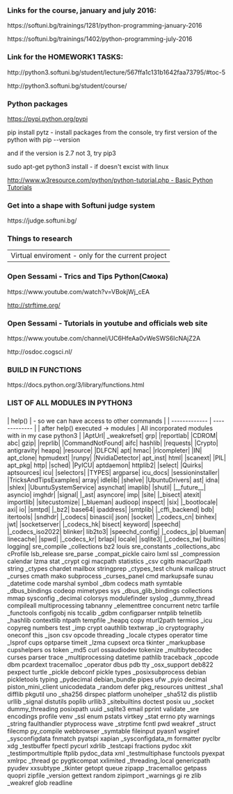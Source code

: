 <h3>Links for the course, january and july 2016:</h3>
<p>https://softuni.bg/trainings/1281/python-programming-january-2016</p>
<p>https://softuni.bg/trainings/1402/python-programming-july-2016</p> 

<h3>Link for the HOMEWORK1 TASKS:</h3>
<p>http://python3.softuni.bg/student/lecture/567ffa1c131b1642faa73795/#toc-5</p> 
<p>http://python3.softuni.bg/student/course/</p>

<h3> Python packages </h3>
<a href = "https://pypi.python.org/pypi"> https://pypi.python.org/pypi </a>
<p> pip install pytz - install packages from the console, try first version of the python with pip --version</p>
<p> and if the version is 2.7 not 3, try pip3 </p>
<p>sudo apt-get python3 install - if doesn't excist with linux</p>

<a href="http://www.w3resource.com/python/python-tutorial.php">
http://www.w3resource.com/python/python-tutorial.php - Basic Python Tutorials </a>

<h3>Get into a shape with Softuni judge system</h3>
<p>https://judge.softuni.bg/</p>

<h3>Things to research </h3>
<table>
    <tr>
        <td>Virtual enviroment - only for the current project</td>
    </tr>
</table>

<h3>
Open Sessami - Trics and Tips Python(Смока)
</h3>
<p>
https://www.youtube.com/watch?v=VBokjWj_cEA
</p>

<a href="http://strftime.org/"> http://strftime.org/ </a>

<h3>
Open Sessami - Tutorials in youtube and officials web site
</h3>
<p>
https://www.youtube.com/channel/UC6HfeAa0vWeSWS6IcNAjZ2A
</p>
<p>
http://osdoc.cogsci.nl/ 
</p>
<h3>BUILD IN FUNCTIONS</h3>
<p>https://docs.python.org/3/library/functions.html</p>



















<h3>
LIST OF ALL MODULES IN PYTHON3
</h3>
<h3></h3>
| help()  | - so we can have access to other commands |
| ------------- | ------------- |
| after help() executed -> modules  | All incorporated modules with in my case python3 |
|AptUrl|              _weakrefset|         grp|                 |reportlab|
|CDROM|               abc|                 gzip|                |reprlib|
|CommandNotFound|     aifc|                hashlib|             |requests|
|Crypto|              antigravity|         heapq|               |resource|
|DLFCN|               apt|                 hmac|                |rlcompleter|
|IN|                  apt_clone|           hpmudext|            |runpy|
|NvidiaDetector|      apt_inst|            html|                |scanext|
|PIL|                 apt_pkg|             http|                |sched|
|PyICU|               aptdaemon|           httplib2|            |select|
|Quirks|              aptsources|          icu|                 |selectors|
|TYPES|               argparse|            icu_docs|            |sessioninstaller|
|TricksAndTipsExamples| array|               idlelib|             |shelve|
|UbuntuDrivers|       ast|                 idna|                |shlex|
|UbuntuSystemService| asynchat|            imaplib|             |shutil|
|__future__|          asyncio|             imghdr|              |signal|
|_ast|                asyncore|            imp|                 |site|
|_bisect|             atexit|              importlib|           |sitecustomize|
|_blueman|            audioop|             inspect|             |six|
|_bootlocale|         axi|                 io|                  |smtpd|
|_bz2|                base64|              ipaddress|           |smtplib|
|_cffi_backend|       bdb|                 itertools|           |sndhdr|
|_codecs|             binascii|            json|                |socket|
|_codecs_cn|          binhex|              jwt|                 |socketserver|
|_codecs_hk|          bisect|              keyword|             |speechd|
|_codecs_iso2022|     blinker|             lib2to3|             |speechd_config|
|_codecs_jp|          blueman|             linecache|           |spwd|
|_codecs_kr|          brlapi|              locale|              |sqlite3|
|_codecs_tw|          builtins|            logging|             sre_compile
_collections        bz2                 louis               sre_constants
_collections_abc    cProfile            lsb_release         sre_parse
_compat_pickle      cairo               lxml                ssl
_compression        calendar            lzma                stat
_crypt              cgi                 macpath             statistics
_csv                cgitb               macurl2path         string
_ctypes             chardet             mailbox             stringprep
_ctypes_test        chunk               mailcap             struct
_curses             cmath               mako                subprocess
_curses_panel       cmd                 markupsafe          sunau
_datetime           code                marshal             symbol
_dbm                codecs              math                symtable
_dbus_bindings      codeop              mimetypes           sys
_dbus_glib_bindings collections         mmap                sysconfig
_decimal            colorsys            modulefinder        syslog
_dummy_thread       compileall          multiprocessing     tabnanny
_elementtree        concurrent          netrc               tarfile
_functools          configobj           nis                 tccalib
_gdbm               configparser        nntplib             telnetlib
_hashlib            contextlib          ntpath              tempfile
_heapq              copy                nturl2path          termios
_icu                copyreg             numbers             test
_imp                crypt               oauthlib            textwrap
_io                 cryptography        oneconf             this
_json               csv                 opcode              threading
_locale             ctypes              operator            time
_lsprof             cups                optparse            timeit
_lzma               cupsext             orca                tkinter
_markupbase         cupshelpers         os                  token
_md5                curl                ossaudiodev         tokenize
_multibytecodec     curses              parser              trace
_multiprocessing    datetime            pathlib             traceback
_opcode             dbm                 pcardext            tracemalloc
_operator           dbus                pdb                 tty
_osx_support        deb822              pexpect             turtle
_pickle             debconf             pickle              types
_posixsubprocess    debian              pickletools         typing
_pydecimal          debian_bundle       pipes               ufw
_pyio               decimal             piston_mini_client  unicodedata
_random             defer               pkg_resources       unittest
_sha1               difflib             pkgutil             uno
_sha256             dirspec             platform            unohelper
_sha512             dis                 plistlib            urllib
_signal             distutils           poplib              urllib3
_sitebuiltins       doctest             posix               uu
_socket             dummy_threading     posixpath           uuid
_sqlite3            email               pprint              validate
_sre                encodings           profile             venv
_ssl                enum                pstats              virtkey
_stat               errno               pty                 warnings
_string             faulthandler        ptyprocess          wave
_strptime           fcntl               pwd                 weakref
_struct             filecmp             py_compile          webbrowser
_symtable           fileinput           pyasn1              wsgiref
_sysconfigdata      fnmatch             pyatspi             xapian
_sysconfigdata_m    formatter           pyclbr              xdg
_testbuffer         fpectl              pycurl              xdrlib
_testcapi           fractions           pydoc               xkit
_testimportmultiple ftplib              pydoc_data          xml
_testmultiphase     functools           pyexpat             xmlrpc
_thread             gc                  pygtkcompat         xxlimited
_threading_local    genericpath         pyudev              xxsubtype
_tkinter            getopt              queue               zipapp
_tracemalloc        getpass             quopri              zipfile
_version            gettext             random              zipimport
_warnings           gi                  re                  zlib
_weakref            glob                readline            
